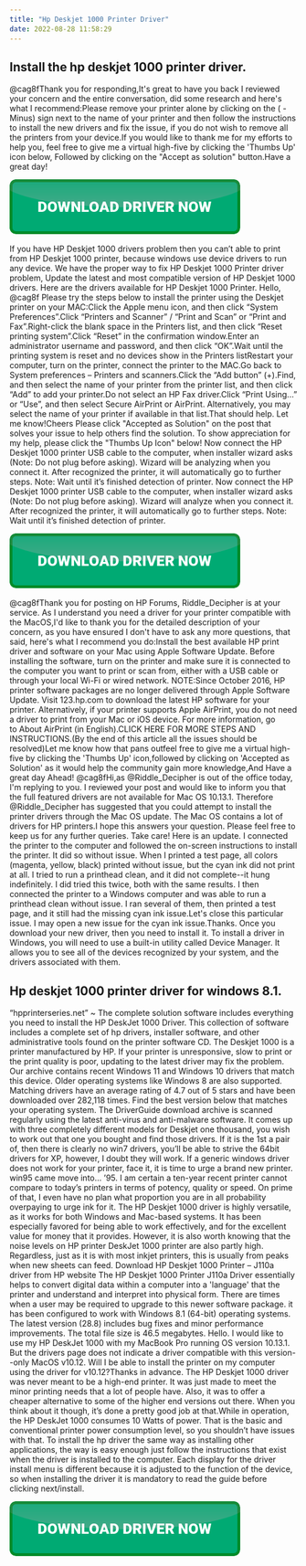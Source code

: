 ```yaml
---
title: "Hp Deskjet 1000 Printer Driver"
date: 2022-08-28 11:58:29
---
```


## Install the hp deskjet 1000 printer driver.

@cag8fThank you for responding,It's great to have you back I reviewed your concern and the entire conversation, did some research and here's what I recommend:Please remove your printer alone by clicking on the ( - Minus) sign next to the name of your printer and then follow the instructions to install the new drivers and fix the issue, if you do not wish to remove all the printers from your device.If you would like to thank me for my efforts to help you, feel free to give me a virtual high-five by clicking the 'Thumbs Up' icon below, Followed by clicking on the "Accept as solution" button.Have a great day!

[![button](https://github.com/driverbay/driverbay.github.io/blob/main/dlbutton.png?raw=true)](https://printerpatch.com/download-printer-driver)


If you have HP Deskjet 1000 drivers problem then you can’t able to print from HP Deskjet 1000 printer, because windows use device drivers to run any device. We have the proper way to fix HP Deskjet 1000 Printer driver problem, Update the latest and most compatible version of HP Deskjet 1000 drivers. Here are the drivers available for HP Deskjet 1000 Printer.
Hello, @cag8f
Please try the steps below to install the printer using the Deskjet printer on your MAC:Click the Apple menu icon, and then click “System Preferences”.Click “Printers and Scanner” / “Print and Scan” or “Print and Fax”.Right-click the blank space in the Printers list, and then click “Reset printing system”.Click “Reset” in the confirmation window.Enter an administrator username and password, and then click “OK”.Wait until the printing system is reset and no devices show in the Printers listRestart your computer, turn on the printer, connect the printer to the MAC.Go back to System preferences – Printers and scanners.Click the “Add button” (+).Find, and then select the name of your printer from the printer list, and then click “Add” to add your printer.Do not select an HP Fax driver.Click “Print Using...” or “Use”, and then select Secure AirPrint or AirPrint. Alternatively, you may select the name of your printer if available in that list.That should help. Let me know!Cheers Please click "Accepted as Solution" on the post that solves your issue to help others find the solution. To show appreciation for my help, please click the "Thumbs Up Icon" below!
Now connect the HP Deskjet 1000 printer USB cable to the computer, when installer wizard asks (Note: Do not plug before asking). Wizard will be analyzing when you connect it. After recognized the printer, it will automatically go to further steps. Note: Wait until it’s finished detection of printer.
Now connect the HP Deskjet 1000 printer USB cable to the computer, when installer wizard asks (Note: Do not plug before asking). Wizard will analyze when you connect it. After recognized the printer, it will automatically go to further steps. Note: Wait until it’s finished detection of printer.

[![button](https://github.com/driverbay/driverbay.github.io/blob/main/dlbutton.png?raw=true)](https://printerpatch.com/download-printer-driver)


@cag8fThank you for posting on HP Forums, Riddle_Decipher is at your service. As I understand you need a driver for your printer compatible with the MacOS,I'd like to thank you for the detailed description of your concern, as you have ensured I don't have to ask any more questions, that said, here's what I recommend you do:Install the best available HP print driver and software on your Mac using Apple Software Update. Before installing the software, turn on the printer and make sure it is connected to the computer you want to print or scan from, either with a USB cable or through your local Wi-Fi or wired network. NOTE:Since October 2016, HP printer software packages are no longer delivered through Apple Software Update. Visit 123.hp.com to download the latest HP software for your printer. Alternatively, if your printer supports Apple AirPrint, you do not need a driver to print from your Mac or iOS device. For more information, go to About AirPrint (in English).CLICK HERE FOR MORE STEPS AND INSTRUCTIONS.(By the end of this article all the issues should be resolved)Let me know how that pans outfeel free to give me a virtual high-five by clicking the 'Thumbs Up' icon,followed by clicking on 'Accepted as Solution' as it would help the community gain more knowledge,And Have a great day Ahead!
@cag8fHi,as @Riddle_Decipher is out of the office today, I'm replying to you. I reviewed your post and would like to inform you that the full featured drivers are not available for Mac OS 10.13.1. Therefore @Riddle_Decipher has suggested that you could attempt to install the printer drivers through the Mac OS update. The Mac OS contains a lot of drivers for HP printers.I hope this answers your question. Please feel free to keep us for any further queries. Take care!
Here is an update. I connected the printer to the computer and followed the on-screen instructions to install the printer. It did so without issue. When I printed a test page, all colors (magenta, yellow, black) printed without issue, but the cyan ink did not print at all. I tried to run a printhead clean, and it did not complete--it hung indefinitely. I did tried this twice, both with the same results. I then connected the printer to a Windows computer and was able to run a printhead clean without issue. I ran several of them, then printed a test page, and it still had the missing cyan ink issue.Let's close this particular issue. I may open a new issue for the cyan ink issue.Thanks.
Once you download your new driver, then you need to install it. To install a driver in Windows, you will need to use a built-in utility called Device Manager. It allows you to see all of the devices recognized by your system, and the drivers associated with them.

## Hp deskjet 1000 printer driver for windows 8.1.

“hpprinterseries.net” ~ The complete solution software includes everything you need to install the HP DeskJet 1000 Driver. This collection of software includes a complete set of hp drivers, installer software, and other administrative tools found on the printer software CD.
The Deskjet 1000 is a printer manufactured by HP. If your printer is unresponsive, slow to print or the print quality is poor, updating to the latest driver may fix the problem. Our archive contains recent Windows 11 and Windows 10 drivers that match this device. Older operating systems like Windows 8 are also supported. Matching drivers have an average rating of 4.7 out of 5 stars and have been downloaded over 282,118 times. Find the best version below that matches your operating system. The DriverGuide download archive is scanned regularly using the latest anti-virus and anti-malware software.
It comes up with three completely different models for Deskjet one thousand, you wish to work out that one you bought and find those drivers. If it is the 1st a pair of, then there is clearly no win7 drivers, you’ll be able to strive the 64bit drivers for XP, however, I doubt they will work. If a generic windows driver does not work for your printer, face it, it is time to urge a brand new printer. win95 came move into… ’95. I am certain a ten-year recent printer cannot compare to today’s printers in terms of potency, quality or speed. On prime of that, I even have no plan what proportion you are in all probability overpaying to urge ink for it.
The HP Deskjet 1000 driver is highly versatile, as it works for both Windows and Mac-based systems. It has been especially favored for being able to work effectively, and for the excellent value for money that it provides. However, it is also worth knowing that the noise levels on HP printer DeskJet 1000 printer are also partly high. Regardless, just as it is with most inkjet printers, this is usually from peaks when new sheets can feed. Download HP Deskjet 1000 Printer – J110a driver from HP website
The HP Deskjet 1000 Printer J110a Driver essentially helps to convert digital data within a computer into a 'language' that the printer and understand and interpret into physical form. There are times when a user may be required to upgrade to this newer software package. it has been configured to work with Windows 8.1 (64-bit) operating systems. The latest version (28.8) includes bug fixes and minor performance improvements. The total file size is 46.5 megabytes.
Hello. I would like to use my HP DeskJet 1000 with my MacBook Pro running OS version 10.13.1. But the drivers page does not indicate a driver compatible with this version--only MacOS v10.12. Will I be able to install the printer on my computer using the driver for v10.12?Thanks in advance.
The HP Deskjet 1000 driver was never meant to be a high-end printer. It was just made to meet the minor printing needs that a lot of people have. Also, it was to offer a cheaper alternative to some of the higher end versions out there. When you think about it though, it’s done a pretty good job at that.While in operation, the HP DeskJet 1000 consumes 10 Watts of power. That is the basic and conventional printer power consumption level, so you shouldn’t have issues with that.
To install the hp driver the same way as installing other applications, the way is easy enough just follow the instructions that exist when the driver is installed to the computer. Each display for the driver install menu is different because it is adjusted to the function of the device, so when installing the driver it is mandatory to read the guide before clicking next/install.


[![button](https://github.com/driverbay/driverbay.github.io/blob/main/dlbutton.png?raw=true)](https://printerpatch.com/download-printer-driver)